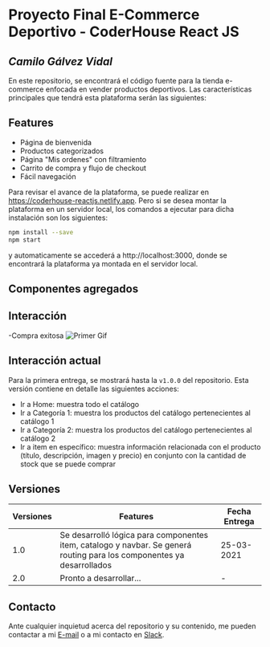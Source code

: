 # Proyecto Final E-Commerce Deportivo - CoderHouse React JS
## _Camilo Gálvez Vidal_

En este repositorio, se encontrará el código fuente para la tienda e-commerce enfocada en vender productos deportivos. Las características principales que tendrá esta plataforma serán las siguientes:
## Features
- Página de bienvenida
- Productos categorizados
- Página "Mis ordenes" con filtramiento
- Carrito de compra y flujo de checkout
- Fácil navegación

Para revisar el avance de la plataforma, se puede realizar en https://coderhouse-reactjs.netlify.app. Pero si se desea montar la plataforma en un servidor local, los comandos a ejecutar para dicha instalación son los siguientes:

```sh
npm install --save
npm start
```

y automaticamente se accederá a http://localhost:3000, donde se encontrará la plataforma ya montada en el servidor local.

## Componentes agregados


## Interacción
-Compra exitosa
![Primer Gif](https://media.giphy.com/media/Ucrz6YiJcegEwgxeRC/giphy.gif)
## Interacción actual

Para la primera entrega, se mostrará hasta la `v1.0.0` del repositorio. Esta versión contiene en detalle las siguientes acciones:
- Ir a Home: muestra todo el catálogo
- Ir a Categoría 1: muestra los productos del catálogo pertenecientes al catálogo 1
- Ir a Categoría 2: muestra los productos del catálogo pertenecientes al catálogo 2
- Ir a item en específico: muestra información relacionada con el producto (título, descripción, imagen y precio) en conjunto con la cantidad de stock que se puede comprar




## Versiones

| Versiones | Features | Fecha Entrega 
| ------ | ------ | ------ | 
| 1.0 | Se desarrolló lógica para componentes item, catalogo y navbar. Se generá routing para los componentes ya desarrollados| 25-03-2021 |
| 2.0 | Pronto a desarrollar... | - |

## Contacto

Ante cualquier inquietud acerca del repositorio y su contenido, me pueden contactar a mi [E-mail][E-mail] o a mi contacto en [Slack][Slack].

[//]: # (These are reference links used in the body of this note and get stripped out when the markdown processor does its job. There is no need to format nicely because it shouldn't be seen. Thanks SO - http://stackoverflow.com/questions/4823468/store-comments-in-markdown-syntax)

   [E-mail]: <camilogalvezv@gmail.com>
   [Slack]: <@Camilo Gálvez>